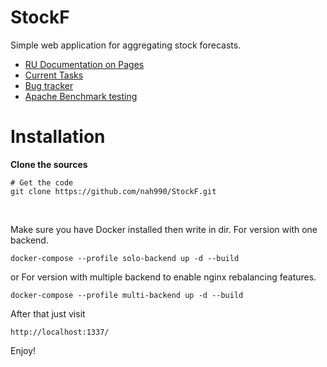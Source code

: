 # StockF
Simple web application for aggregating stock forecasts.

* [RU Documentation on Pages](https://github.com/nah990/StockF/wiki/StockF)
* [Current Tasks](https://github.com/nah990/StockF/projects/1?add_cards_query=is%3Aopen)
* [Bug tracker](https://github.com/nah990/StockF/projects/2?add_cards_query=is%3Aopen)
* [Apache Benchmark testing](APACHE.md)

# Installation

**Clone the sources**

```
# Get the code
git clone https://github.com/nah990/StockF.git
```

<br />

Make sure you have Docker installed then write in dir.
For version with one backend.
```
docker-compose --profile solo-backend up -d --build
```

or
For version with multiple backend to enable nginx rebalancing features.
```
docker-compose --profile multi-backend up -d --build
```

After that just visit
```
http://localhost:1337/
```
Enjoy!
